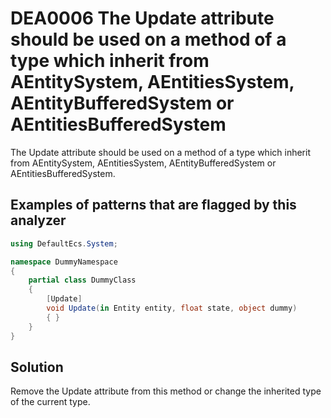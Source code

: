 # DEA0006 The Update attribute should be used on a method of a type which inherit from AEntitySystem, AEntitiesSystem, AEntityBufferedSystem or AEntitiesBufferedSystem

The Update attribute should be used on a method of a type which inherit from AEntitySystem, AEntitiesSystem, AEntityBufferedSystem or AEntitiesBufferedSystem.

## Examples of patterns that are flagged by this analyzer

```csharp
using DefaultEcs.System;

namespace DummyNamespace
{
    partial class DummyClass
    {
        [Update]
        void Update(in Entity entity, float state, object dummy)
        { }
    }
}
```

## Solution

Remove the Update attribute from this method or change the inherited type of the current type.